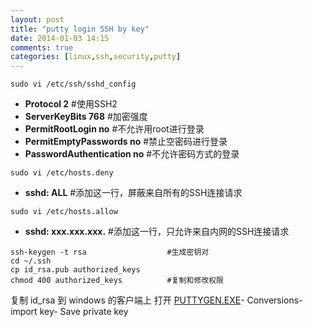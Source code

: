 ```yaml
---
layout: post
title: "putty login SSH by key"
date: 2014-01-03 14:15
comments: true
categories: [linux,ssh,security,putty]
---
```

<!--more-->
`sudo vi /etc/ssh/sshd_config`

- **Protocol 2**                  #使用SSH2
- **ServerKeyBits 768**           #加密强度
- **PermitRootLogin no**          #不允许用root进行登录
- **PermitEmptyPasswords no**     #禁止空密码进行登录
- **PasswordAuthentication no**   #不允许密码方式的登录

`sudo vi /etc/hosts.deny`

- **sshd: ALL**                   #添加这一行，屏蔽来自所有的SSH连接请求


`sudo vi /etc/hosts.allow`

- **sshd: xxx.xxx.xxx.**          #添加这一行，只允许来自内网的SSH连接请求


```
ssh-keygen -t rsa                  #生成密钥对
cd ~/.ssh 
cp id_rsa.pub authorized_keys
chmod 400 authorized_keys		   #复制和修改权限
```
复制 id_rsa 到 windows 的客户端上
打开 [PUTTYGEN.EXE](http://pan.baidu.com/s/1ntnubS9)- Conversions- import key- Save private key